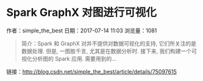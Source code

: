 # Spark GraphX 对图进行可视化
作者：simple_the_best
日期：2017-07-14 11:03
浏览量：1081
> 简介：Spark 和 GraphX 对并不提供对数据可视化的支持, 它们所关注的是数据处理. 但是, 一图胜千言, 尤其是在数据分析时. 接下来, 我们构建一个可视化分析图的 Spark 应用. 需要用到的...

 链接：http://blog.csdn.net/simple_the_best/article/details/75097615
